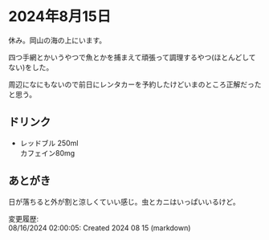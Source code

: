 # 2024年8月15日

休み。岡山の海の上にいます。

四つ手網とかいうやつで魚とかを捕まえて頑張って調理するやつ(ほとんどしてない)をした。

周辺になにもないので前日にレンタカーを予約したけどいまのところ正解だったと思う。

## ドリンク

- レッドブル 250ml  
カフェイン80mg

## あとがき

日が落ちると外が割と涼しくていい感じ。虫とカニはいっぱいいるけど。

変更履歴:  
08/16/2024 02:00:05: Created 2024 08 15 (markdown)  
